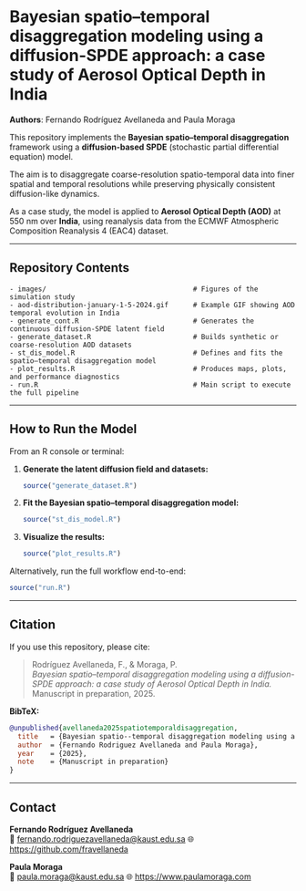 # Bayesian spatio–temporal disaggregation modeling using a diffusion-SPDE approach: a case study of Aerosol Optical Depth in India

**Authors**: Fernando Rodríguez Avellaneda and Paula Moraga  

This repository implements the **Bayesian spatio–temporal disaggregation** framework using a **diffusion-based SPDE** (stochastic partial differential equation) model.  

The aim is to disaggregate coarse-resolution spatio-temporal data into finer spatial and temporal resolutions while preserving physically consistent diffusion-like dynamics.  

As a case study, the model is applied to **Aerosol Optical Depth (AOD)** at 550 nm over **India**, using reanalysis data from the ECMWF Atmospheric Composition Reanalysis 4 (EAC4) dataset.

---

## Repository Contents

```
- images/                                    # Figures of the simulation study
- aod-distribution-january-1-5-2024.gif      # Example GIF showing AOD temporal evolution in India
- generate_cont.R                            # Generates the continuous diffusion-SPDE latent field
- generate_dataset.R                         # Builds synthetic or coarse-resolution AOD datasets
- st_dis_model.R                             # Defines and fits the spatio–temporal disaggregation model
- plot_results.R                             # Produces maps, plots, and performance diagnostics
- run.R                                      # Main script to execute the full pipeline
```

---

## How to Run the Model

From an R console or terminal:

1. **Generate the latent diffusion field and datasets:**

   ```r
   source("generate_dataset.R")
   ```

2. **Fit the Bayesian spatio–temporal disaggregation model:**

   ```r
   source("st_dis_model.R")
   ```

3. **Visualize the results:**

   ```r
   source("plot_results.R")
   ```

Alternatively, run the full workflow end-to-end:

```r
source("run.R")
```

---

## Citation

If you use this repository, please cite:

> Rodríguez Avellaneda, F., & Moraga, P.  
> *Bayesian spatio–temporal disaggregation modeling using a diffusion-SPDE approach: a case study of Aerosol Optical Depth in India.*  
> Manuscript in preparation, 2025.

**BibTeX:**
```bibtex
@unpublished{avellaneda2025spatiotemporaldisaggregation,
  title   = {Bayesian spatio--temporal disaggregation modeling using a diffusion-SPDE approach: a case study of Aerosol Optical Depth in India},
  author  = {Fernando Rodriguez Avellaneda and Paula Moraga},
  year    = {2025},
  note    = {Manuscript in preparation}
}
```

---

## Contact

**Fernando Rodríguez Avellaneda**  
📧 fernando.rodriguezavellaneda@kaust.edu.sa
🌐 https://github.com/fravellaneda

**Paula Moraga**  
📧 paula.moraga@kaust.edu.sa
🌐 https://www.paulamoraga.com
